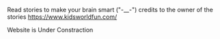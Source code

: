 Read stories to make your brain smart ("-__-")
credits to the owner of the stories https://www.kidsworldfun.com/

Website is Under Constraction